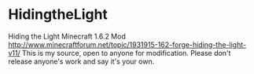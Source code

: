 HidingtheLight
==============

Hiding the Light Minecraft 1.6.2 Mod
http://www.minecraftforum.net/topic/1931915-162-forge-hiding-the-light-v11/
This is my source, open to anyone for modification.
Please don't release anyone's work and say it's your own.
